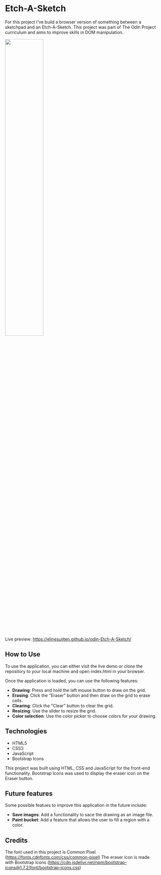 # Etch-A-Sketch
For this project I've build a browser version of something between a sketchpad and an Etch-A-Sketch. This project was part of The Odin Project curriculum and aims to improve skills in DOM manipulation.

<img src="https://user-images.githubusercontent.com/112330653/226578629-87199536-892d-41a3-951f-aa8fd14d8318.png" width="50%">

Live preview: https://elinesuijten.github.io/odin-Etch-A-Sketch/

## How to Use
To use the application, you can either visit the live demo or clone the repository to your local machine and open index.html in your browser.

Once the application is loaded, you can use the following features:
* **Drawing**: Press and hold the left mouse button to draw on the grid.
* **Erasing**: Click the "Eraser" button and then draw on the grid to erase cells.
* **Clearing**: Click the "Clear" button to clear the grid.
* **Resizing**: Use the slider to resize the grid.
* **Color selection**: Use the color picker to choose colors for your drawing.

## Technologies
* HTML5
* CSS3
* JavaScript
* Bootstrap Icons

This project was built using HTML, CSS and JavaScript for the front-end functionality. Bootstrap Icons was used to display the eraser icon on the Eraser button.

## Future features
Some possible featues to improve this application in the future include:
* **Save images**: Add a functionality to sace the drawing as an image file.
* **Paint bucket**: Add a feature that allows the user to fill a region with a color.

## Credits
The font used in this project is Common Pixel (https://fonts.cdnfonts.com/css/common-pixel)
The eraser icon is made with Bootstrap Icons (https://cdn.jsdelivr.net/npm/bootstrap-icons@1.7.2/font/bootstrap-icons.css)



